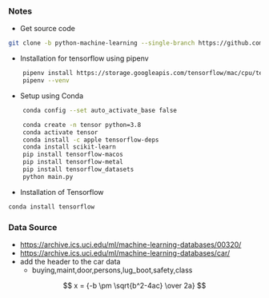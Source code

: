 [//]: <> (Machine Learning Series TechWithTim: https://www.youtube.com/watch?v=ujTCoH21GlA&list=PLzMcBGfZo4-mP7qA9cagf68V06sko5otr)
[//]: <> (Machine Learmomg Continuation : https://www.youtube.com/watch?v=OS0Ddkle0o4&list=PLzMcBGfZo4-lak7tiFDec5_ZMItiIIfmj&index=2)
### Notes
- Get source code
```sh
git clone -b python-machine-learning --single-branch https://github.com/PuneetSivananda/ytube-projects .
```

- Installation for tensorflow using pipenv
```sh
    pipenv install https://storage.googleapis.com/tensorflow/mac/cpu/tensorflow-0.12.0-py3-none-any.whl
    pipenv --venv 
```

- Setup using Conda
```sh 
    conda config --set auto_activate_base false

    conda create -n tensor python=3.8
    conda activate tensor
    conda install -c apple tensorflow-deps
    conda install scikit-learn 
    pip install tensorflow-macos   
    pip install tensorflow-metal 
    pip install tensorflow_datasets
    python main.py      
```

- Installation of Tensorflow 
```sh
conda install tensorflow            
```

### Data Source

- https://archive.ics.uci.edu/ml/machine-learning-databases/00320/
- https://archive.ics.uci.edu/ml/machine-learning-databases/car/
- add the header to the car data
    - buying,maint,door,persons,lug_boot,safety,class


$$ x = {-b \pm \sqrt{b^2-4ac} \over 2a} $$